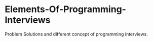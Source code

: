 # Elements-Of-Programming-Interviews
Problem Solutions and different concept of programming interviews.
